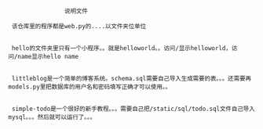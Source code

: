                    说明文件

     该仓库里的程序都是web.py的....以文件夹位单位


     hello的文件夹里只有一个小程序。。就是helloworld。。访问/显示helloworld，访问/name显示hello name


     littleblog是一个简单的博客系统。schema.sql需要自己导入生成需要的表。。。还需要再models.py里把数据库的用户名和密码填写正确才可以使用。。


     simple-todo是一个很好的新手教程。。。需要自己把/static/sql/todo.sql文件自己导入mysql。。。然后就可以运行了。。。



